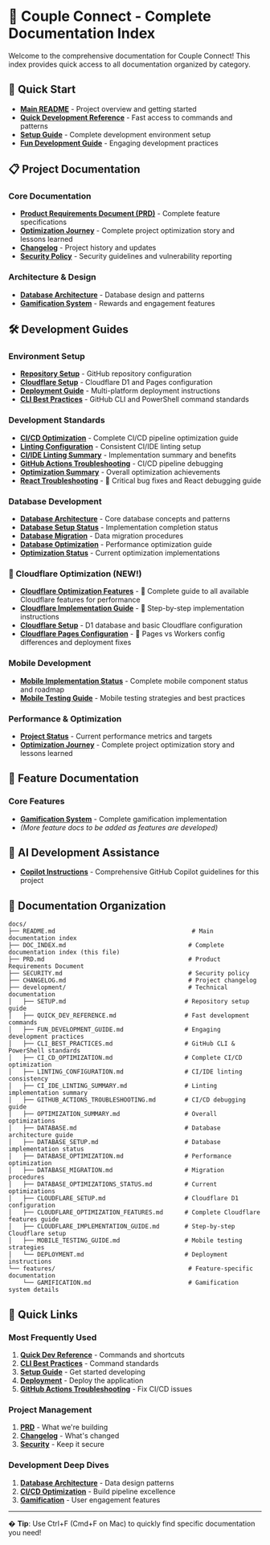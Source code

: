 # 📖 Couple Connect - Complete Documentation Index

Welcome to the comprehensive documentation for Couple Connect! This index provides quick access to all documentation organized by category.

## 🚀 Quick Start

- **[Main README](../README.md)** - Project overview and getting started
- **[Quick Development Reference](./development/QUICK_DEV_REFERENCE.md)** - Fast access to commands and patterns
- **[Setup Guide](./development/SETUP.md)** - Complete development environment setup
- **[Fun Development Guide](./development/FUN_DEVELOPMENT_GUIDE.md)** - Engaging development practices

## 📋 Project Documentation

### Core Documentation

- **[Product Requirements Document (PRD)](./PRD.md)** - Complete feature specifications
- **[Optimization Journey](./OPTIMIZATION_JOURNEY.md)** - Complete project optimization story and lessons learned
- **[Changelog](./CHANGELOG.md)** - Project history and updates
- **[Security Policy](./SECURITY.md)** - Security guidelines and vulnerability reporting

### Architecture & Design

- **[Database Architecture](./development/DATABASE.md)** - Database design and patterns
- **[Gamification System](./features/GAMIFICATION.md)** - Rewards and engagement features

## 🛠️ Development Guides

### Environment Setup

- **[Repository Setup](./development/SETUP.md)** - GitHub repository configuration
- **[Cloudflare Setup](./development/CLOUDFLARE_SETUP.md)** - Cloudflare D1 and Pages configuration
- **[Deployment Guide](./development/DEPLOYMENT.md)** - Multi-platform deployment instructions
- **[CLI Best Practices](./development/CLI_BEST_PRACTICES.md)** - GitHub CLI and PowerShell command standards

### Development Standards

- **[CI/CD Optimization](./development/CI_CD_OPTIMIZATION.md)** - Complete CI/CD pipeline optimization guide
- **[Linting Configuration](./development/LINTING_CONFIGURATION.md)** - Consistent CI/IDE linting setup
- **[CI/IDE Linting Summary](./development/CI_IDE_LINTING_SUMMARY.md)** - Implementation summary and benefits
- **[GitHub Actions Troubleshooting](./development/GITHUB_ACTIONS_TROUBLESHOOTING.md)** - CI/CD pipeline debugging
- **[Optimization Summary](./development/OPTIMIZATION_SUMMARY.md)** - Overall optimization achievements
- **[React Troubleshooting](./development/REACT_TROUBLESHOOTING.md)** - 🚨 Critical bug fixes and React debugging guide

### Database Development

- **[Database Architecture](./development/DATABASE.md)** - Core database concepts and patterns
- **[Database Setup Status](./development/DATABASE_SETUP.md)** - Implementation completion status
- **[Database Migration](./development/DATABASE_MIGRATION.md)** - Data migration procedures
- **[Database Optimization](./development/DATABASE_OPTIMIZATION.md)** - Performance optimization guide
- **[Optimization Status](./development/DATABASE_OPTIMIZATIONS_STATUS.md)** - Current optimization implementations

### 🌟 Cloudflare Optimization (NEW!)

- **[Cloudflare Optimization Features](./development/CLOUDFLARE_OPTIMIZATION_FEATURES.md)** - 🎯 Complete guide to all available Cloudflare features for performance
- **[Cloudflare Implementation Guide](./development/CLOUDFLARE_IMPLEMENTATION_GUIDE.md)** - 🚀 Step-by-step implementation instructions
- **[Cloudflare Setup](./development/CLOUDFLARE_SETUP.md)** - D1 database and basic Cloudflare configuration
- **[Cloudflare Pages Configuration](./development/CLOUDFLARE_PAGES_CONFIG.md)** - 🚀 Pages vs Workers config differences and deployment fixes

### Mobile Development

- **[Mobile Implementation Status](./MOBILE_STATUS.md)** - Complete mobile component status and roadmap
- **[Mobile Testing Guide](./development/MOBILE_TESTING_GUIDE.md)** - Mobile testing strategies and best practices

### Performance & Optimization

- **[Project Status](../PROJECT_STATUS.md)** - Current performance metrics and targets
- **[Optimization Journey](./OPTIMIZATION_JOURNEY.md)** - Complete project optimization story and lessons learned

## 🎯 Feature Documentation

### Core Features

- **[Gamification System](./features/GAMIFICATION.md)** - Complete gamification implementation
- _(More feature docs to be added as features are developed)_

## 🤖 AI Development Assistance

- **[Copilot Instructions](../.github/.copilot-instructions.md)** - Comprehensive GitHub Copilot guidelines for this project

## 📁 Documentation Organization

```text
docs/
├── README.md                                      # Main documentation index
├── DOC_INDEX.md                                  # Complete documentation index (this file)
├── PRD.md                                        # Product Requirements Document
├── SECURITY.md                                   # Security policy
├── CHANGELOG.md                                  # Project changelog
├── development/                                  # Technical documentation
│   ├── SETUP.md                                 # Repository setup guide
│   ├── QUICK_DEV_REFERENCE.md                   # Fast development commands
│   ├── FUN_DEVELOPMENT_GUIDE.md                 # Engaging development practices
│   ├── CLI_BEST_PRACTICES.md                    # GitHub CLI & PowerShell standards
│   ├── CI_CD_OPTIMIZATION.md                    # Complete CI/CD optimization
│   ├── LINTING_CONFIGURATION.md                 # CI/IDE linting consistency
│   ├── CI_IDE_LINTING_SUMMARY.md                # Linting implementation summary
│   ├── GITHUB_ACTIONS_TROUBLESHOOTING.md        # CI/CD debugging guide
│   ├── OPTIMIZATION_SUMMARY.md                  # Overall optimizations
│   ├── DATABASE.md                              # Database architecture guide
│   ├── DATABASE_SETUP.md                        # Database implementation status
│   ├── DATABASE_OPTIMIZATION.md                 # Performance optimization
│   ├── DATABASE_MIGRATION.md                    # Migration procedures
│   ├── DATABASE_OPTIMIZATIONS_STATUS.md         # Current optimizations
│   ├── CLOUDFLARE_SETUP.md                      # Cloudflare D1 configuration
│   ├── CLOUDFLARE_OPTIMIZATION_FEATURES.md      # Complete Cloudflare features guide
│   ├── CLOUDFLARE_IMPLEMENTATION_GUIDE.md       # Step-by-step Cloudflare setup
│   ├── MOBILE_TESTING_GUIDE.md                  # Mobile testing strategies
│   └── DEPLOYMENT.md                            # Deployment instructions
└── features/                                     # Feature-specific documentation
    └── GAMIFICATION.md                           # Gamification system details
```

## 🔗 Quick Links

### Most Frequently Used

1. **[Quick Dev Reference](./development/QUICK_DEV_REFERENCE.md)** - Commands and shortcuts
2. **[CLI Best Practices](./development/CLI_BEST_PRACTICES.md)** - Command standards
3. **[Setup Guide](./development/SETUP.md)** - Get started developing
4. **[Deployment](./development/DEPLOYMENT.md)** - Deploy the application
5. **[GitHub Actions Troubleshooting](./development/GITHUB_ACTIONS_TROUBLESHOOTING.md)** - Fix CI/CD issues

### Project Management

1. **[PRD](./PRD.md)** - What we're building
2. **[Changelog](./CHANGELOG.md)** - What's changed
3. **[Security](./SECURITY.md)** - Keep it secure

### Development Deep Dives

1. **[Database Architecture](./development/DATABASE.md)** - Data design patterns
2. **[CI/CD Optimization](./development/CI_CD_OPTIMIZATION.md)** - Build pipeline excellence
3. **[Gamification](./features/GAMIFICATION.md)** - User engagement features

---

� **Tip**: Use Ctrl+F (Cmd+F on Mac) to quickly find specific documentation you need!
